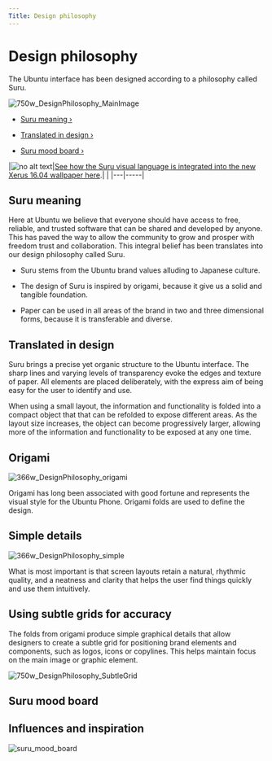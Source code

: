 ```yaml
---
Title: Design philosophy
---
```


# Design philosophy


The Ubuntu interface has been designed according to a philosophy called Suru.

![750w_DesignPhilosophy_MainImage](https://assets.ubuntu.com/v1/c69e1015-750w_DesignPhilosophy_MainImage.png)


-  [Suru meaning &rsaquo;](#suru-meaning)

-  [Translated in design &rsaquo;](#translated-in-design)

-  [Suru mood board &rsaquo;](#suru-mood-board)


|![no alt text](https://assets.ubuntu.com/v1/75f60d24-link_external.png)|[See how the Suru visual language is integrated into the new Xerus 16.04 wallpaper here](https://design.canonical.com/2016/04/wallpaper-design-for-xenial-xerus-16-04/).|
|
|---|-----|


## Suru meaning


Here at Ubuntu we believe that everyone should have access to free, reliable, and trusted software that can be shared and developed by anyone. This has paved the way to allow the community to grow and prosper with freedom trust and collaboration. This integral belief has been translates into our design philosophy called Suru.


- Suru stems from the Ubuntu brand values alluding to Japanese culture.

- The design of Suru is inspired by origami, because it give us a solid and tangible foundation.

- Paper can be used in all areas of the brand in two and three dimensional forms, because it is transferable and diverse.


## Translated in design


Suru brings a precise yet organic structure to the Ubuntu interface. The sharp lines and varying levels of transparency evoke the edges and texture of paper. All elements are placed deliberately, with the express aim of being easy for the user to identify and use.


When using a small layout, the information and functionality is folded into a compact object that that can be refolded to expose different areas. As the layout size increases, the object can become progressively larger, allowing more of the information and functionality to be exposed at any one time.


## Origami

![366w_DesignPhilosophy_origami](https://assets.ubuntu.com/v1/84d9a3f0-366w_DesignPhilosophy_origami.png)


Origami has long been associated with good fortune and represents the visual style for the Ubuntu Phone. Origami folds are used to define the design.


## Simple details

![366w_DesignPhilosophy_simple](https://assets.ubuntu.com/v1/6b3e4bcc-366w_DesignPhilosophy_simple.png)


What is most important is that screen layouts retain a natural, rhythmic quality, and a neatness and clarity that helps the user find things quickly and use them intuitively.


## Using subtle grids for accuracy


The folds from origami produce simple graphical details that allow designers to create a subtle grid for positioning brand elements and components, such as logos, icons or copylines. This helps maintain focus on the main image or graphic element.

![750w_DesignPhilosophy_SubtleGrid](https://assets.ubuntu.com/v1/30aa2714-750w_DesignPhilosophy_SubtleGrid.png)


## Suru mood board


## Influences and inspiration

![suru_mood_board](https://assets.ubuntu.com/v1/b4694cb5-suru_mood_board.png)

